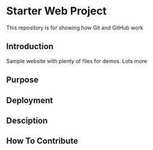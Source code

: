 # Starter Web Project

This repository is for showing how Git and GitHub work

## Introduction

Sample website with plenty of files for demos. Lots more

## Purpose

## Deployment

## Desciption

## How To Contribute
